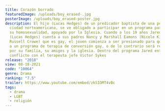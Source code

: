 ```yaml
---
title: Corazón borrado
featuredImage: /uploads/boy_erased-.jpg
posterImage: /uploads/boy_erased-poster.jpg
description: El hijo (Lucas Hedges) de un predicador baptista de una pequeña
  ciudad norteamericana, se ve obligado a participar en un programa para "curar"
  su homosexualidad, apoyado por la Iglesia. Cuando a los 19 años Jared Eamons
  (Lucas Hedges) cuenta a sus padres Nancy y Marshall Eamons (Nicole Kidman y
  Russell Crowe) que es gay, el joven comienza a ser presionado para que asista
  a un programa de terapia de conversión gay, o de lo contrario será rechazado
  por su familia, su amigos y la iglesia. Dentro del programa Jared entrará en
  conflicto con el terapeuta jefe Victor Sykes
release: "2018"
view: 08-18-2021
code: "10064"
genre: Drama
ranking: "7.5"
trailer: https://www.youtube.com/embed/zkSIOMT4vBc
tags:
  - drama
  - LGBT
  - religión
---
```

